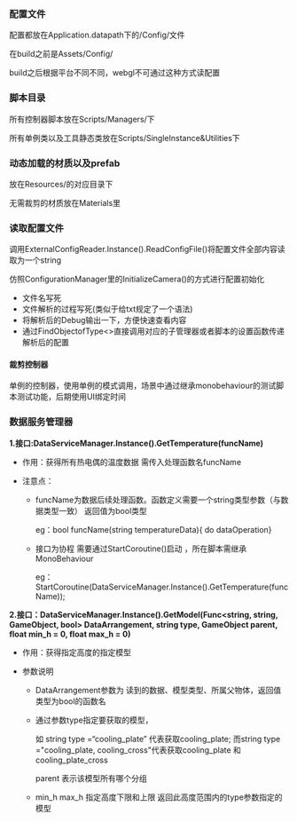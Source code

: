 ### 配置文件

配置都放在Application.datapath下的/Config/文件

在build之前是Assets/Config/

build之后根据平台不同不同，webgl不可通过这种方式读配置

### 脚本目录

所有控制器脚本放在Scripts/Managers/下

所有单例类以及工具静态类放在Scripts/SingleInstance&Utilities下

### 动态加载的材质以及prefab

放在Resources/的对应目录下

无需裁剪的材质放在Materials里

### 读取配置文件

调用ExternalConfigReader.Instance().ReadConfigFile()将配置文件全部内容读取为一个string

仿照ConfigurationManager里的InitializeCamera()的方式进行配置初始化

* 文件名写死
* 文件解析的过程写死(类似于给txt规定了一个语法)
* 将解析后的Debug输出一下，方便快速查看内容
* 通过FindObjectofType<>直接调用对应的子管理器或者脚本的设置函数传递解析后的配置

#### 裁剪控制器

单例的控制器，使用单例的模式调用，场景中通过继承monobehaviour的测试脚本测试功能，后期使用UI绑定时间

### **数据服务管理器**

**1.接口:DataServiceManager.Instance().GetTemperature(funcName)**

- 作用：获得所有热电偶的温度数据 需传入处理函数名funcName

- 注意点：

  - funcName为数据后续处理函数。函数定义需要一个string类型参数（与数据类型一致） 返回值为bool类型   

    eg：bool funcName(string temperatureData){ do dataOperation}

  - 接口为协程 需要通过StartCoroutine()启动  ，所在脚本需继承MonoBehaviour

    eg：StartCoroutine(DataServiceManager.Instance().GetTemperature(funcName));

**2.接口：DataServiceManager.Instance().GetModel(Func<string, string, GameObject, bool> DataArrangement, string type, GameObject parent, float min_h = 0, float max_h = 0)**

- 作用：获得指定高度的指定模型

- 参数说明

  - DataArrangement参数为 读到的数据、模型类型、所属父物体，返回值类型为bool的函数名

  - 通过参数type指定要获取的模型，

     如 string type =“cooling_plate” 代表获取cooling_plate; 而string type ="cooling_plate, cooling_cross"代表获取cooling_plate 和 cooling_plate_cross

     parent 表示该模型所有哪个分组

  - min_h max_h 指定高度下限和上限 返回此高度范围内的type参数指定的模型